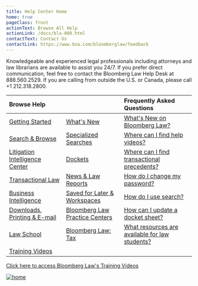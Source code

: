 ```yaml
---
title: Help Center Home
home: true
pageClass: front
actionText: Browse All Help
actionLink: /docs/bla-000.html
contactText: Contact Us
contactLink: https://www.bna.com/bloomberglaw/feedback
---
```


Knowledgeable and experienced legal professionals including attorneys and law librarians are available to assist you 24/7. If you prefer direct communication, feel free to contact the Bloomberg Law Help Desk at 888.560.2529. If you are calling from outside the U.S. or Canada, please call +1 212.318.2800.

|Browse Help   |     |Frequently Asked Questions    |
|:-------------|-----|:-----------------------------|
|[Getting Started](/docs/)|[What's New](/docs/blh-000-whats-new.html)|[What's New on Bloomberg Law?](/docs/blh-000-whats-new.html)|
|[Search & Browse](/docs/blh-010-search-and-browse.html)|[Specialized Searches](/docs/blh-020-specialized-searches.html)|[Where can I find help videos?](/docs/blh-120-videos.html)  |
|[Litigation Intelligence Center](/docs/blh-030-litigation-intelligence-center.html)|[Dockets](/docs/blh-040-dockets.html)|[Where can I find transactional precedents?](/docs/blh-050-corporate-and-transactional.html#precedent-documents-overview)|
|[Transactional Law](/docs/blh-050-corporate-and-transactional.html)|[News & Law Reports](/docs/blh-060-news-and-law-reports.html)|[How do I change my password?](/docs/bla-000.html#change-your-password)|
|[Business Intelligence](/docs/blh-070-business-intelligence-center.html)|[Saved for Later & Workspaces](/docs/blh-080-saved-for-later-and-workspaces.html)|[How do I use search?](/docs/blh-010-search-and-browse.html#search-browse-basics)|
|[Downloads, Printing & E-mail](/docs/blh-090-downloads-printing-and-email.html)|[Bloomberg Law Practice Centers](/docs/blh-100-bloomberg-law-practice-centers.html)|[How can I update a docket sheet?](/docs/blh-040-dockets.html#update-dockets)|
|[Law School](/docs/blh-110-law-school.html)|[Bloomberg Law: Tax](https://bltx-help.bloombergtax.com/)|[What resources are available for law students?](/docs/blh-110-law-school.html#law-student-resources)|
|[Training Videos](/docs/blh-120-videos.html)| | |

[Click here to access Bloomberg Law's Training Videos](/docs/blh-120-videos.html)

[![home](/images/BLaw-Help-Home.jpg "home")](/docs/blh-120-videos.html)




